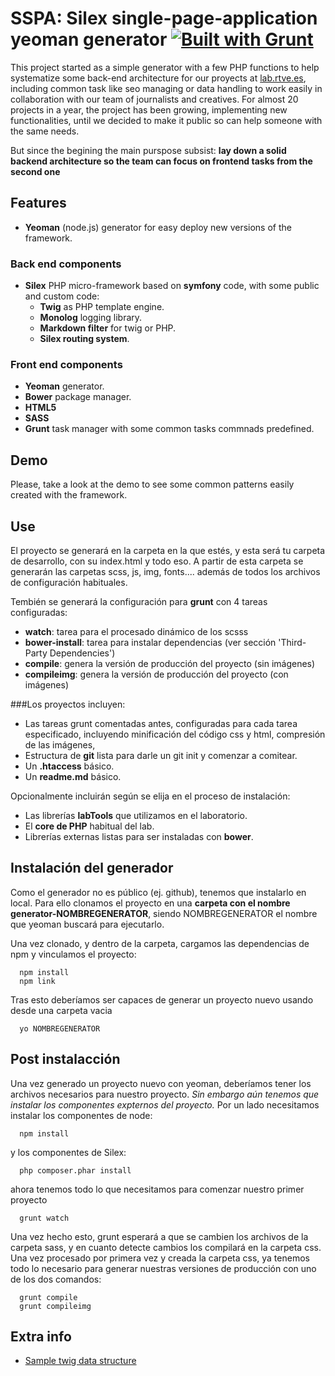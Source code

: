 # SSPA: Silex single-page-application yeoman generator [![Built with Grunt](https://cdn.gruntjs.com/builtwith.png)](http://gruntjs.com/)

This project started as a simple generator with a few PHP functions to help systematize some back-end architecture for our proyects at [lab.rtve.es](http://lab.rtve.es), including common task like seo managing or data handling to work easily in collaboration with our team of journalists and creatives. For almost 20 projects in a year, the project has been growing, implementing new functionalities, until we decided to make it public so can help someone with the same needs. 

But since the begining the main purspose subsist: **lay down a solid backend architecture so the team can focus on frontend tasks from the second one** 

## Features
- **Yeoman** (node.js) generator for easy deploy new versions of the framework.

### Back end components
- **Silex** PHP micro-framework based on **symfony** code, with some public and custom code:
    - **Twig** as PHP template engine.
    - **Monolog** logging library.
    - **Markdown filter** for twig or PHP.
    - **Silex routing system**.

### Front end components
- **Yeoman** generator.
- **Bower** package manager.
- **HTML5** 
- **SASS**
- **Grunt** task manager with some common tasks commnads predefined.

## Demo
Please, take a look at the demo to see some common patterns easily created with the framework.

## Use
El proyecto se generará en la carpeta en la que estés, y esta será tu carpeta de desarrollo, con su index.html y todo eso. A partir de esta carpeta se generarán las carpetas scss, js, img, fonts.... además de todos los archivos de configuración habituales.

Tembién se generará la configuración para **grunt** con 4 tareas configuradas:

- **watch**: tarea para el procesado dinámico de los scsss
- **bower-install**: tarea para instalar dependencias (ver sección 'Third-Party Dependencies')
- **compile**: genera la versión de producción del proyecto (sin imágenes)
- **compileimg**: genera la versión de producción del proyecto (con imágenes)

###Los proyectos incluyen: 

- Las tareas grunt comentadas antes, configuradas para cada tarea especificado, incluyendo minificación del código css y html, compresión de las imágenes, 
- Estructura de **git** lista para darle un git init y comenzar a comitear.
- Un **.htaccess** básico.
- Un **readme.md** básico.

Opcionalmente incluirán según se elija en el proceso de instalación:

- Las librerías **labTools** que utilizamos en el laboratorio.
- El **core de PHP** habitual del lab.
- Librerías externas listas para ser instaladas con **bower**.

## Instalación del generador

Como el generador no es público (ej. github), tenemos que instalarlo en local. Para ello clonamos el proyecto en una **carpeta con el nombre generator-NOMBREGENERATOR**, siendo NOMBREGENERATOR el nombre que yeoman buscará para ejecutarlo. 

Una vez clonado, y dentro de la carpeta, cargamos las dependencias de npm y vinculamos el proyecto:

```
  npm install
  npm link
```

Tras esto deberíamos ser capaces de generar un proyecto nuevo usando desde una carpeta vacia

```
  yo NOMBREGENERATOR
```

## Post instalacción

Una vez generado un proyecto nuevo con yeoman, deberíamos tener los archivos necesarios para nuestro proyecto. *Sin embargo aún tenemos que instalar los componentes expternos del proyecto.* Por un lado necesitamos instalar los componentes de node:

```
  npm install
```

y los componentes de Silex:

```
  php composer.phar install
```

ahora tenemos todo lo que necesitamos para comenzar nuestro primer proyecto


```
  grunt watch
```

Una vez hecho esto, grunt esperará a que se cambien los archivos de la carpeta sass, y en cuanto detecte cambios los compilará en la carpeta css. Una vez procesado por primera vez y creada la carpeta css, ya tenemos todo lo necesario para generar nuestras versiones de producción con uno de los dos comandos:

```
  grunt compile
  grunt compileimg
```

## Extra info

- [Sample twig data structure](data-structure.md)


